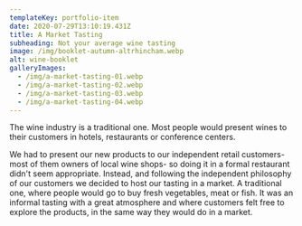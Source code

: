 ```yaml
---
templateKey: portfolio-item
date: 2020-07-29T13:10:19.431Z
title: A Market Tasting
subheading: Not your average wine tasting
image: /img/booklet-autumn-altrhincham.webp
alt: wine-booklet
galleryImages:
  - /img/a-market-tasting-01.webp
  - /img/a-market-tasting-02.webp
  - /img/a-market-tasting-03.webp
  - /img/a-market-tasting-04.webp
---
```

The wine industry is a traditional one. Most people would present wines to their customers in hotels, restaurants or conference centers.

We had to present our new products to our independent retail customers- most of them owners of local wine shops- so doing it in a formal restaurant didn't seem appropriate. Instead, and following the independent philosophy of our customers we decided to host our tasting in a market. A traditional one, where people would go to buy fresh vegetables, meat or fish. It was an informal tasting with a great atmosphere and where customers felt free to explore the products, in the same way they would do in a market.